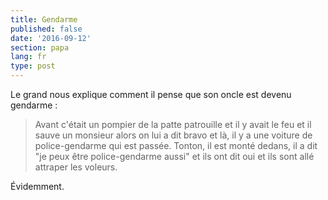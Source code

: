 ```yaml
---
title: Gendarme
published: false
date: '2016-09-12'
section: papa
lang: fr
type: post
---
```


Le grand nous explique comment il pense que son oncle est devenu gendarme :

> Avant c'était un pompier de la patte patrouille et il y avait le feu et il sauve un monsieur alors on lui a dit bravo et là, il y a une voiture de police-gendarme qui est passée. Tonton, il est monté dedans, il a dit "je peux être police-gendarme aussi" et ils ont dit oui et ils sont allé attraper les voleurs.

Évidemment.